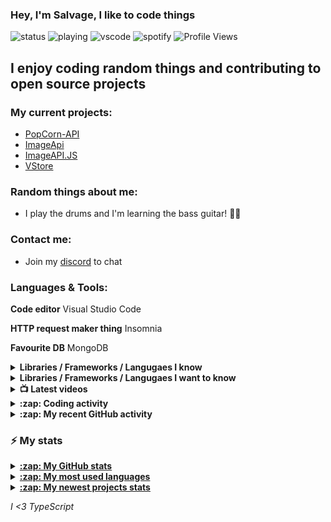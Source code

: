  ### Hey, I'm Salvage, I like to code things 
 
![status](https://nocache.salvage.workers.dev?url=https://img.shields.io/endpoint?url=https://dev.discordprofiles.me/api/badge/status/450212014912962560?simple=true)
![playing](https://nocache.salvage.workers.dev?url=https://img.shields.io/endpoint?url=https://dev.discordprofiles.me/api/badge/playing/450212014912962560)
![vscode](https://nocache.salvage.workers.dev?url=https://img.shields.io/endpoint?url=https://dev.discordprofiles.me/api/badge/vscode/450212014912962560)
![spotify](https://nocache.salvage.workers.dev?url=https://img.shields.io/endpoint?url=https://dev.discordprofiles.me/api/badge/spotify/450212014912962560)
![Profile Views](https://komarev.com/ghpvc/?username=Milo123459)

## I enjoy coding random things and contributing to open source projects

### My current projects:
* [PopCorn-API](https://popcorn.tnt-man-inc.com)
* [ImageApi](https://image-api-2.glitch.me)
* [ImageAPI.JS](https://npm.im/imageapi.js)
* [VStore](https://npm.im/vstorejs)

### Random things about me:
* I play the drums and I'm learning the bass guitar! 🥁🎸

### Contact me:
* Join my [discord](https://discord.gg/3ucGCpa) to chat

### Languages & Tools:
**Code editor** Visual Studio Code

**HTTP request maker thing** Insomnia

**Favourite DB** MongoDB

<details>
<summary><b>Libraries / Frameworks / Langugaes I know</b></summary>

* ExpressJS
* NodeJS
* VueJS
* React
* Docker
* MongoDB

</details>

<details>
<summary><b>Libraries / Frameworks / Langugaes I want to know</b></summary>

* Rust
* Gatsby
* Koa
* Klasa
* GraphQL

</details>

<details>
<summary><b>📺 Latest videos</b></summary>

<!-- YOUTUBE:START -->
- [Learn the basics of TypeScript](https://www.youtube.com/watch?v=D4fD_-WNodM)
- [Create a Discord Bot with NodeJS! Command and Event Handler](https://www.youtube.com/watch?v=cLI0TADyxCU)
- [How to create a Discord.JS application bot!](https://www.youtube.com/watch?v=vJQmB-aNk2Y)
- [Discord Bot Races : Captcha bot](https://www.youtube.com/watch?v=EJpT63AWFZA)
- [Create a Discord.JS music bot!](https://www.youtube.com/watch?v=LeH2R-UIx0s)
<!-- YOUTUBE:END -->

</details>

<details>
<summary><b>:zap: Coding activity</b></summary>

<!-- waka-box start -->
📊 Weekly development breakdown
```text
JavaScript 🕓 2h25m █████████████▊░░░░░░░░░░░░░░ 49.3%
JSON       🕓 1h4m  ██████░░░░░░░░░░░░░░░░░░░░░░ 21.9%
TypeScript 🕓 48m   ████▌░░░░░░░░░░░░░░░░░░░░░░░ 16.3%
HTML       🕓 15m   █▍░░░░░░░░░░░░░░░░░░░░░░░░░░  5.2%
EJS        🕓 7m    ▋░░░░░░░░░░░░░░░░░░░░░░░░░░░  2.6%
```
<!-- Powered by https://github.com/YouEclipse/waka-box-go . -->
<!-- waka-box end -->
  <a href="https://github.com/anuraghazra/github-readme-stats">
  <!-- Change the `github-readme-stats.anuraghazra1.vercel.app` to `github-readme-stats.vercel.app`  -->
  <img align="center" src="https://github-readme-stats.vercel.app/api/wakatime?username=salvage_dev&theme=radical" />
</a>
</details>

<details>
<summary><b>:zap: My recent GitHub activity</b></summary>

<!--START_SECTION:activity-->
1. ❗️ Closed issue [#1179](https://github.com/minbrowser/min/issues/1179) in [minbrowser/min](https://github.com/minbrowser/min)
2. ❗️ Closed issue [#1214](https://github.com/minbrowser/min/issues/1214) in [minbrowser/min](https://github.com/minbrowser/min)
3. 🗣 Commented on [#1214](https://github.com/minbrowser/min/issues/1214) in [minbrowser/min](https://github.com/minbrowser/min)
4. ❗️ Closed issue [#1246](https://github.com/minbrowser/min/issues/1246) in [minbrowser/min](https://github.com/minbrowser/min)
5. ❗️ Closed issue [#1276](https://github.com/minbrowser/min/issues/1276) in [minbrowser/min](https://github.com/minbrowser/min)
<!--END_SECTION:activity-->
</details>

### :zap: My stats
<details>
<summary><u><b>:zap: My GitHub stats</b></u></summary>
<a href="https://github.com/anuraghazra/github-readme-stats">
  <img align="center" src="https://github-readme-stats.vercel.app/api?username=Milo123459&show_icons=true&include_all_commits=true&theme=radical" alt="Salvage's github stats" />
</a>
</details>

<details>
<summary><u><b>:zap: My most used languages</b></u></summary>
<a href="https://github.com/anuraghazra/github-readme-stats">
  <!-- Change the `github-readme-stats.anuraghazra1.vercel.app` to `github-readme-stats.vercel.app`  -->
  <img align="center" src="https://github-readme-stats.vercel.app/api/top-langs/?username=Milo123459&layout=compact&theme=radical" />
</a>
</details>

<details>
<summary><u><b>:zap: My newest projects stats</b></u></summary>
  <a href="https://github.com/anuraghazra/github-readme-stats">
  <!-- Change the `github-readme-stats.anuraghazra1.vercel.app` to `github-readme-stats.vercel.app`  -->
  <img align="center" src="https://github-readme-stats.vercel.app/api/pin/?username=Milo123459&repo=vstore&theme=radical" />
</a>  
  <a href="https://github.com/anuraghazra/github-readme-stats">
  <!-- Change the `github-readme-stats.anuraghazra1.vercel.app` to `github-readme-stats.vercel.app`  -->
  <img align="center" src="https://github-readme-stats.vercel.app/api/pin/?username=Milo123459&repo=bot-in-a-bot&theme=radical" />
</a>  
 <a href="https://github.com/anuraghazra/github-readme-stats">
  <!-- Change the `github-readme-stats.anuraghazra1.vercel.app` to `github-readme-stats.vercel.app`  -->
  <img align="center" src="https://github-readme-stats.vercel.app/api/pin/?username=Milo123459&repo=Spencer&theme=radical" />
</a>
  
</details>

*I <3 TypeScript*
